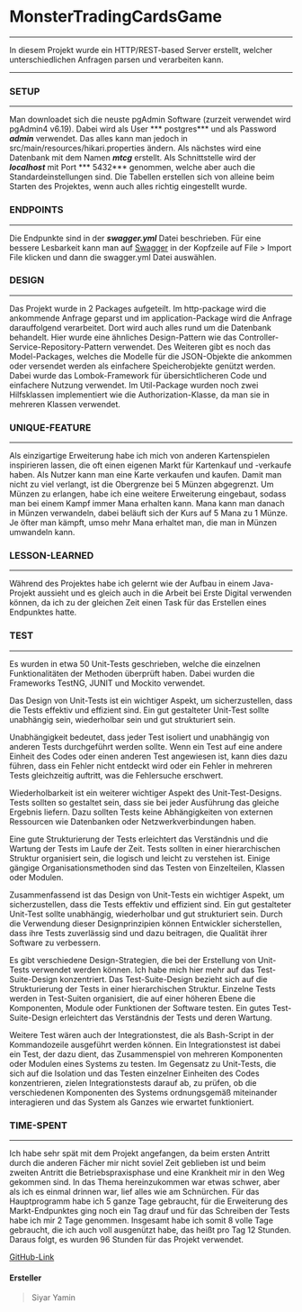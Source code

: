 # MonsterTradingCardsGame

***
In diesem Projekt wurde ein HTTP/REST-based Server erstellt, welcher unterschiedlichen Anfragen parsen und verarbeiten
kann.
***

### SETUP

***
Man downloadet sich die neuste pgAdmin Software (zurzeit verwendet wird pgAdmin4 v6.19). Dabei wird als User ***
postgres***
und als Password ***admin*** verwendet. Das alles kann man jedoch in src/main/resources/hikari.properties ändern. Als
nächstes wird eine Datenbank mit dem Namen ***mtcg*** erstellt. Als Schnittstelle wird der ***localhost*** mit Port ***
5432*** genommen, welche aber auch die Standardeinstellungen sind. Die Tabellen erstellen sich von alleine beim Starten
des Projektes, wenn auch alles richtig eingestellt wurde.

### ENDPOINTS

***
Die Endpunkte sind in der ***swagger.yml*** Datei beschrieben. Für eine bessere Lesbarkeit kann man
auf [Swagger](https://editor-next.swagger.io/)
in der Kopfzeile auf File > Import File klicken und dann die swagger.yml Datei auswählen.

### DESIGN

***
Das Projekt wurde in 2 Packages aufgeteilt. Im http-package wird die ankommende Anfrage geparst und im
application-Package wird die Anfrage darauffolgend verarbeitet. Dort wird auch alles rund um die Datenbank behandelt.
Hier wurde eine ähnliches Design-Pattern wie das Controller-Service-Repository-Pattern verwendet. Des Weiteren gibt es
noch das Model-Packages, welches die Modelle für die JSON-Objekte die ankommen oder versendet werden als einfachere
Speicherobjekte genützt werden. Dabei wurde das Lombok-Framework für übersichtlicheren Code und einfachere Nutzung
verwendet. Im Util-Package wurden noch zwei Hilfsklassen implementiert wie die Authorization-Klasse, da man sie in
mehreren Klassen verwendet.

### UNIQUE-FEATURE

***
Als einzigartige Erweiterung habe ich mich von anderen Kartenspielen inspirieren lassen, die oft einen eigenen Markt für
Kartenkauf und -verkaufe haben. Als Nutzer kann man eine Karte verkaufen und kaufen. Damit man nicht zu viel verlangt,
ist die Obergrenze bei 5 Münzen abgegrenzt. Um Münzen zu erlangen, habe ich eine weitere Erweiterung eingebaut, sodass
man bei einem Kampf immer Mana erhalten kann. Mana kann man danach in Münzen verwandeln, dabei beläuft sich der Kurs auf
5 Mana zu 1 Münze. Je öfter man kämpft, umso mehr Mana erhaltet man, die man in Münzen umwandeln kann.

### LESSON-LEARNED

***
Während des Projektes habe ich gelernt wie der Aufbau in einem Java-Projekt aussieht und es gleich auch in die Arbeit
bei Erste Digital verwenden können, da ich zu der gleichen Zeit einen Task für das Erstellen eines Endpunktes hatte.

### TEST

***
Es wurden in etwa 50 Unit-Tests geschrieben, welche die einzelnen Funktionalitäten der Methoden überprüft haben. Dabei
wurden die Frameworks TestNG, JUNIT und Mockito verwendet.

Das Design von Unit-Tests ist ein wichtiger Aspekt, um sicherzustellen, dass die Tests effektiv und effizient sind. Ein
gut gestalteter Unit-Test sollte unabhängig sein, wiederholbar sein und gut strukturiert sein.

Unabhängigkeit bedeutet, dass jeder Test isoliert und unabhängig von anderen Tests durchgeführt werden sollte. Wenn ein
Test auf eine andere Einheit des Codes oder einen anderen Test angewiesen ist, kann dies dazu führen, dass ein Fehler
nicht entdeckt wird oder ein Fehler in mehreren Tests gleichzeitig auftritt, was die Fehlersuche erschwert.

Wiederholbarkeit ist ein weiterer wichtiger Aspekt des Unit-Test-Designs. Tests sollten so gestaltet sein, dass sie bei
jeder Ausführung das gleiche Ergebnis liefern. Dazu sollten Tests keine Abhängigkeiten von externen Ressourcen wie
Datenbanken oder Netzwerkverbindungen haben.

Eine gute Strukturierung der Tests erleichtert das Verständnis und die Wartung der Tests im Laufe der Zeit. Tests
sollten in einer hierarchischen Struktur organisiert sein, die logisch und leicht zu verstehen ist. Einige gängige
Organisationsmethoden sind das Testen von Einzelteilen, Klassen oder Modulen.

Zusammenfassend ist das Design von Unit-Tests ein wichtiger Aspekt, um sicherzustellen, dass die Tests effektiv und
effizient sind. Ein gut gestalteter Unit-Test sollte unabhängig, wiederholbar und gut strukturiert sein. Durch die
Verwendung dieser Designprinzipien können Entwickler sicherstellen, dass ihre Tests zuverlässig sind und dazu beitragen,
die Qualität ihrer Software zu verbessern.

Es gibt verschiedene Design-Strategien, die bei der Erstellung von Unit-Tests verwendet werden können. Ich habe mich
hier mehr auf das Test-Suite-Design konzentriert. Das Test-Suite-Design bezieht sich auf die Strukturierung der Tests in
einer hierarchischen Struktur. Einzelne Tests werden in Test-Suiten organisiert, die auf einer höheren Ebene die
Komponenten, Module oder Funktionen der Software testen. Ein gutes Test-Suite-Design erleichtert das Verständnis der
Tests und deren Wartung.

Weitere Test wären auch der Integrationstest, die als Bash-Script in der Kommandozeile ausgeführt werden können. Ein
Integrationstest ist dabei ein Test, der dazu dient, das Zusammenspiel von mehreren Komponenten oder Modulen eines
Systems zu testen. Im Gegensatz zu Unit-Tests, die sich auf die Isolation und das Testen einzelner Einheiten des Codes
konzentrieren, zielen Integrationstests darauf ab, zu prüfen, ob die verschiedenen Komponenten des Systems ordnungsgemäß
miteinander interagieren und das System als Ganzes wie erwartet funktioniert.

### TIME-SPENT

***
Ich habe sehr spät mit dem Projekt angefangen, da beim ersten Antritt durch die anderen Fächer mir nicht soviel Zeit
geblieben ist und beim zweiten Antritt die Betriebspraxisphase und eine Krankheit mir in den Weg gekommen sind. In das
Thema hereinzukommen war etwas schwer, aber als ich es einmal drinnen war, lief alles wie am Schnürchen. Für das
Hauptprogramm habe ich 5 ganze Tage gebraucht, für die Erweiterung des Markt-Endpunktes ging noch ein Tag drauf und für
das Schreiben der Tests habe ich mir 2 Tage genommen. Insgesamt habe ich somit 8 volle Tage gebraucht, die ich auch voll
ausgenützt habe, das heißt pro Tag 12 Stunden. Daraus folgt, es wurden 96 Stunden für das Projekt verwendet.

[GitHub-Link](https://github.com/siyar00/MonsterTradingCardsGame.git)

#### Ersteller

> Siyar Yamin
